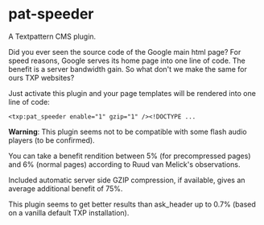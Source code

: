 # pat-speeder

A Textpattern CMS plugin.

Did you ever seen the source code of the Google main html page? For speed reasons, Google serves its home page into one line of code. The benefit is a server bandwidth gain. So what don't we make the same for ours TXP websites?

Just activate this plugin and your page templates will be rendered into one line of code:

    <txp:pat_speeder enable="1" gzip="1" /><!DOCTYPE ...

**Warning**: This plugin seems not to be compatible with some flash audio players (to be confirmed).

You can take a benefit rendition between 5% (for precompressed pages) and 6% (normal pages) according to Ruud van Melick's observations.

Included automatic server side GZIP compression, if available, gives an average additional benefit of 75%.

This plugin seems to get better results than ask_header up to 0.7% (based on a vanilla default TXP installation).
